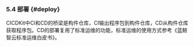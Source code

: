 ### 5.4 部署 {#deploy}

CICDKit中CI和CD的桥梁是构件仓库，CI输出程序包到构件仓库，CD从构件仓库获取程序包。CD的部署复用了标准运维的功能，标准运维的使用方式参考《蓝鲸智云标准运维白皮书》。
